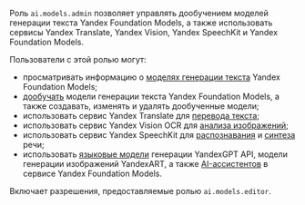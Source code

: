 Роль `ai.models.admin` позволяет управлять дообучением моделей генерации текста Yandex Foundation Models, а также использовать сервисы Yandex Translate, Yandex Vision, Yandex SpeechKit и Yandex Foundation Models.

Пользователи с этой ролью могут:
* просматривать информацию о [моделях генерации текста](../../../foundation-models/concepts/generation/models.md) Yandex Foundation Models;
* [дообучать](../../../foundation-models/concepts/tuning/index.md#fm-tuning) модели генерации текста Yandex Foundation Models, а также создавать, изменять и удалять дообученные модели;
* использовать сервис Yandex Translate для [перевода текста](../../../translate/quickstart.md);
* использовать сервис Yandex Vision OCR для [анализа изображений](../../../vision/concepts/ocr/index.md);
* использовать сервис Yandex SpeechKit для [распознавания](../../../speechkit/stt/index.md) и [синтеза](../../../speechkit/tts/index.md) речи;
* использовать [языковые модели](../../../foundation-models/concepts/generation/index.md) генерации YandexGPT API, модели генерации изображений YandexART, а также [AI-ассистентов](../../../foundation-models/concepts/assistant/index.md) в сервисе Yandex Foundation Models.

Включает разрешения, предоставляемые ролью `ai.models.editor`.
